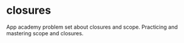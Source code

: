 # closures
App academy problem set about closures and scope. 
Practicing and mastering scope and closures. 